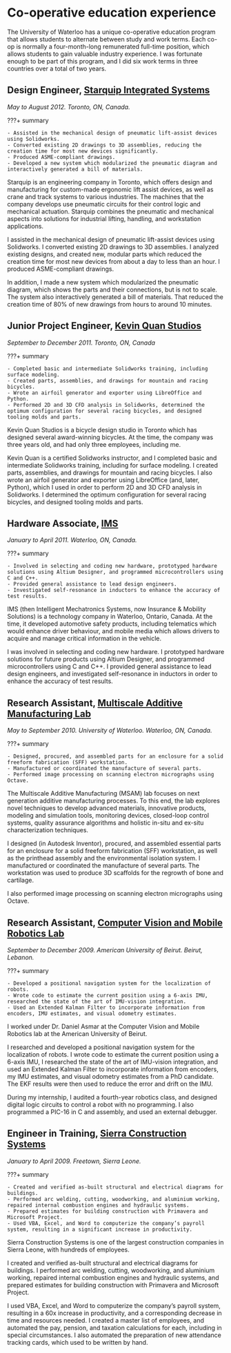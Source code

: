 # Co-operative education experience
The University of Waterloo has a unique co-operative education program that allows students to alternate between study and work terms.
Each co-op is normally a four-month-long remunerated full-time position, which allows students to gain valuable industry experience.
I was fortunate enough to be part of this program, and I did six work terms in three countries over a total of two years.

## Design Engineer, [Starquip Integrated Systems](https://www.starquip.com/)
_May to August 2012. Toronto, ON, Canada._

???+ summary

    - Assisted in the mechanical design of pneumatic lift-assist devices using Solidworks.
    - Converted existing 2D drawings to 3D assemblies, reducing the creation time for most new devices significantly.
    - Produced ASME-compliant drawings.
    - Developed a new system which modularized the pneumatic diagram and interactively generated a bill of materials.

Starquip is an engineering company in Toronto, which offers design and manufacturing for custom-made ergonomic lift assist devices,
as well as crane and track systems to various industries.
The machines that the company develops use pneumatic circuits for their control logic and mechanical actuation.
Starquip combines the pneumatic and mechanical aspects into solutions for industrial lifting, handling, and workstation applications.

I assisted in the mechanical design of pneumatic lift-assist devices using Solidworks.
I converted existing 2D drawings to 3D assemblies.
I analyzed existing designs, and created new, modular parts which reduced the creation time for most new devices
from about a day to less than an hour.
I produced ASME-compliant drawings.

In addition, I made a new system which modularized the pneumatic diagram, which shows the parts and their connections, but is not to scale.
The system also interactively generated a bill of materials.
That reduced the creation time of 80% of new drawings from hours to around 10 minutes.

## Junior Project Engineer, [Kevin Quan Studios](https://kqbikes.com)
_September to December 2011.  Toronto, ON, Canada_

???+ summary

    - Completed basic and intermediate Solidworks training, including surface modeling.
    - Created parts, assemblies, and drawings for mountain and racing bicycles.
    - Wrote an airfoil generator and exporter using LibreOffice and Python.
    - Performed 2D and 3D CFD analysis in Solidworks, determined the optimum configuration for several racing bicycles, and designed tooling molds and parts.

Kevin Quan Studios is a bicycle design studio in Toronto which has designed several award-winning bicycles.
At the time, the company was three years old, and had only three employees, including me.

Kevin Quan is a certified Solidworks instructor, and I completed basic and intermediate Solidworks training, including for surface modeling.
I created parts, assemblies, and drawings for mountain and racing bicycles.
I also wrote an airfoil generator and exporter using LibreOffice (and, later, Python),
which I used in order to perform 2D and 3D CFD analysis in Solidworks.
I determined the optimum configuration for several racing bicycles, and designed tooling molds and parts.

## Hardware Associate, [IMS](https://www.ims.tech/)
_January to April 2011. Waterloo, ON, Canada._

???+ summary

    - Involved in selecting and coding new hardware, prototyped hardware solutions using Altium Designer, and programmed microcontrollers using C and C++.
    - Provided general assistance to lead design engineers.
    - Investigated self-resonance in inductors to enhance the accuracy of test results.

IMS (then Intelligent Mechatronics Systems, now Insurance & Mobility Solutions) is a technology company in Waterloo, Ontario, Canada.
At the time, it developed automotive safety products, including telematics which would enhance driver behaviour,
and mobile media which allows drivers to acquire and manage critical information in the vehicle.

I was involved in selecting and coding new hardware.
I prototyped hardware solutions for future products using Altium Designer, and programmed microcontrollers using C and C++.
I provided general assistance to lead design engineers,
and investigated self-resonance in inductors in order to enhance the accuracy of test results.

## Research Assistant, [Multiscale Additive Manufacturing Lab](https://msam.uwaterloo.ca)
_May to September 2010. University of Waterloo. Waterloo, ON, Canada._

???+ summary

    - Designed, procured, and assembled parts for an enclosure for a solid freeform fabrication (SFF) workstation.
    - Manufactured or coordinated the manufacture of several parts.
    - Performed image processing on scanning electron micrographs using Octave.

The Multiscale Additive Manufacturing (MSAM) lab focuses on next generation additive manufacturing processes.
To this end, the lab explores novel techniques to develop advanced materials, innovative products,
modeling and simulation tools, monitoring devices, closed-loop control systems,
quality assurance algorithms and holistic in-situ and ex-situ characterization techniques.

I designed (in Autodesk Inventor), procured, and assembled essential parts for an enclosure for a solid freeform fabrication (SFF) workstation,
as well as the printhead assembly and the environmental isolation system.
I manufactured or coordinated the manufacture of several parts.
The workstation was used to produce 3D scaffolds for the regrowth of bone and cartilage.

I also performed image processing on scanning electron micrographs using Octave.

## Research Assistant, [Computer Vision and Mobile Robotics Lab](https://sites.aub.edu.lb/vrlab/)
_September to December 2009. American University of Beirut. Beirut, Lebanon._

???+ summary

    - Developed a positional navigation system for the localization of robots.
    - Wrote code to estimate the current position using a 6-axis IMU, researched the state of the art of IMU-vision integration.
    - Used an Extended Kalman Filter to incorporate information from encoders, IMU estimates, and visual odometry estimates.

I worked under Dr. Daniel Asmar at the Computer Vision and Mobile Robotics lab at the American University of Beirut.

I researched and developed a positional navigation system for the localization of robots.
I wrote code to estimate the current position using a 6-axis IMU, I researched the state of the art of IMU-vision integration,
and used an Extended Kalman Filter to incorporate information from encoders, my IMU estimates,
and visual odometry estimates from a PhD candidate.
The EKF results were then used to reduce the error and drift on the IMU.

During my internship, I audited a fourth-year robotics class, and designed digital logic circuits to control a robot with no programming.
I also programmed a PIC-16 in C and assembly, and used an external debugger.

## Engineer in Training, [Sierra Construction Systems](https://www.sierraconstructionsystems.com/)
_January to April 2009. Freetown, Sierra Leone._

???+ summary

    - Created and verified as-built structural and electrical diagrams for buildings.
    - Performed arc welding, cutting, woodworking, and aluminium working, repaired internal combustion engines and hydraulic systems.
    - Prepared estimates for building construction with Primavera and Microsoft Project.
    - Used VBA, Excel, and Word to computerize the company’s payroll system, resulting in a significant increase in productivity.

Sierra Construction Systems is one of the largest construction companies in Sierra Leone, with hundreds of employees.

I created and verified as-built structural and electrical diagrams for buildings.
I performed arc welding, cutting, woodworking, and aluminium working, repaired internal combustion engines and hydraulic systems,
and prepared estimates for building construction with Primavera and Microsoft Project.

I used VBA, Excel, and Word to computerize the company’s payroll system, resulting in a 60x increase in productivity,
and a corresponding decrease in time and resources needed.
I created a master list of employees, and automated the pay, pension, and taxation calculations for each, including in special circumstances.
I also automated the preparation of new attendance tracking cards, which used to be written by hand.
